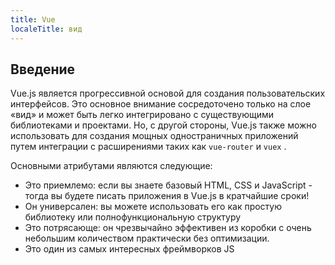 ```yaml
---
title: Vue
localeTitle: вид
---
```

## Введение

Vue.js является прогрессивной основой для создания пользовательских интерфейсов. Это основное внимание сосредоточено только на слое «вид» и может быть легко интегрировано с существующими библиотеками и проектами. Но, с другой стороны, Vue.js также можно использовать для создания мощных одностраничных приложений путем интеграции с расширениями таких как `vue-router` и `vuex` .

Основными атрибутами являются следующие:

*   Это приемлемо: если вы знаете базовый HTML, CSS и JavaScript - тогда вы будете писать приложения в Vue.js в кратчайшие сроки!
*   Он универсален: вы можете использовать его как простую библиотеку или полнофункциональную структуру
*   Это потрясающе: он чрезвычайно эффективен из коробки с очень небольшим количеством практически без оптимизации.
* Это один из самых интересных фреймворков JS
